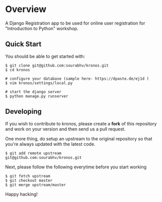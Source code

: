Overview
========

A Django Registration app to be used for online user registration for "Introduction to Python" workshop.

Quick Start
-----------

You should be able to get started with:

    $ git clone git@github.com:sourabhv/kronos.git
    $ cd kronos

    # configure your database (sample here- https://dpaste.de/ej1d )
    $ vim kronos/settings/local.py

    # start the django server
    $ python manage.py runserver

Developing
----------

If you wish to contribute to kronos, please create a
**fork** of this repository and work on your version and then send us a pull request.

One more thing, do setup an upstream to the original repository so that you're
always updated with the latest code.

    $ git add remote upstream
    git@github.com:sourabhv/kronos.git

Next, please follow the following everytime before you start working

    $ git fetch upstream
    $ git checkout master
    $ git merge upstream/master

Happy hacking!

